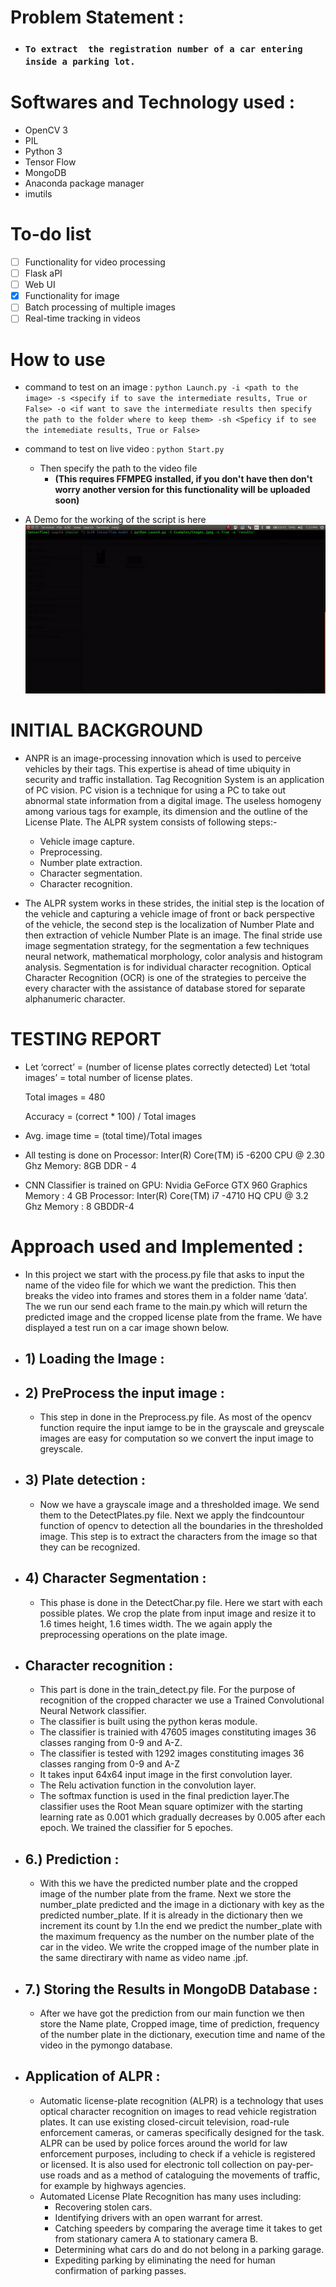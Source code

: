
# **Problem Statement :**
- ### `To extract  the registration number of a car entering inside a parking lot.`

# **Softwares and Technology used :**
- OpenCV 3
- PIL
- Python 3
- Tensor Flow
- MongoDB
- Anaconda package manager
- imutils

# To-do list
- [ ] Functionality for video processing
- [ ] Flask aPI
- [ ] Web UI
- [x] Functionality for image
- [ ] Batch processing of multiple images
- [ ] Real-time tracking in videos

# How to use

- command to test on an image : `python Launch.py -i <path to the image> -s <specify if to save the intermediate results, True or False> -o <if want to save the intermediate results then specify the path to the folder where to keep them> -sh <Speficy if to see the intemediate results, True or False>`

- command to test on live video : `python Start.py`
  - Then specify the path to the video file
    - **(This requires FFMPEG installed, if you don't have then don't worry another version for this functionality will be uploaded soon)**

- A Demo for the working of the script is here
![Demo](demo/demo.gif)

# INITIAL BACKGROUND

- ANPR is an image-processing innovation which is used to perceive vehicles by their tags. This expertise is ahead of time ubiquity in security and traffic installation. Tag Recognition System is an application of PC vision. PC vision is a technique for using a PC to take out abnormal state information from a digital image. The useless homogeny among various tags for example, its dimension and the outline of the License Plate. The ALPR system consists of following steps:-
  - Vehicle image capture.
  - Preprocessing.
  - Number plate extraction.
  - Character segmentation.
  - Character recognition.





- The ALPR system works in these strides, the initial step is the location of the vehicle and capturing a vehicle image of front or back perspective of the vehicle, the second step is the localization of Number Plate and then extraction of vehicle Number Plate is an image. The final stride use image segmentation strategy, for the segmentation a few techniques neural network, mathematical morphology, color analysis and histogram analysis. Segmentation is for individual character recognition. Optical Character Recognition (OCR) is one of the strategies to perceive the every character with the assistance of database stored for separate alphanumeric character.

# TESTING REPORT

- Let  ‘correct’  =  (number of license plates correctly detected)
	Let  ‘total images’ = total number of license plates.

	Total images = 480

	Accuracy = (correct * 100) / Total images
- Avg. image time = (total time)/Total images
- All testing is done on  Processor: Inter(R) Core(TM)
i5 -6200 CPU @ 2.30 Ghz
Memory: 8GB DDR - 4
- CNN Classifier is trained on GPU: Nvidia GeForce GTX 960
Graphics Memory : 4 GB
Processor: Inter(R) Core(TM)  i7 -4710 HQ CPU @ 3.2 Ghz
Memory : 8 GBDDR-4

# **Approach used and Implemented :**

- In this project we start with the process.py file that asks to input  the name of the video file for which we want the prediction.
This then breaks the video into frames and stores them in a folder name ‘data’.
The we run our send each frame to the main.py which will return the predicted image and the cropped license plate from the frame.
We have displayed a test run on a car image shown below.

- ## 1) Loading the Image :
- ## 2) PreProcess the input image :
  - This step in done in the Preprocess.py file.
	As most of the opencv function require the input iamge to be in the grayscale and greyscale images are easy for computation so we convert the input image to greyscale.
- ## 3) Plate detection :
  - Now we have a grayscale image and a thresholded image. We send them to the DetectPlates.py file. Next we apply the findcountour function of opencv to detection all the boundaries in the thresholded image. This step is to extract the characters from the image so that they can be recognized.
- ## 4) Character Segmentation :
	- This phase is done in the DetectChar.py file.
	Here we start with each possible plates.
	We crop the plate from input image and resize it to 1.6 times height, 1.6 times width. The we again apply the preprocessing operations on the plate image.
- ## Character recognition :
	- This part is done in the train_detect.py file.
  For the purpose of recognition of the cropped character we use a Trained Convolutional Neural Network classifier.
  - The classifier is built using the python keras module.
  - The classifier is trainied with 47605 images constituting images 36 classes ranging from 0-9 and A-Z.
  - The classifier is tested with 1292 images constituting images 36 classes ranging from 0-9 and A-Z
  - It takes input 64x64 input image in the first convolution layer.
  - The Relu activation function in the convolution layer.
  - The softmax function is used in the final prediction layer.The classifier uses the Root Mean square optimizer with the starting learning rate as 0.001 which gradually decreases by 0.005 after each epoch. We trained the classifier for 5 epoches.

- ## 6.) Prediction :
	- With this we have the predicted number plate and the cropped image of the number plate from the frame. Next we store the number_plate predicted and the image  in a dictionary with key as the predicted number_plate. If it is already in the dictionary then we increment its count by 1.In the end we predict the number_plate with the maximum frequency as the number on the number plate of the car in the video. We write the cropped image of the number plate in the same directirary with name as video name .jpf.
- ## 7.) Storing the Results in MongoDB Database :
  - After we have got the prediction from our main function we then store the Name plate, Cropped image, time of prediction, frequency of the number plate in the dictionary, execution time and name of the video in the pymongo database.
- ## Application of ALPR :
  - Automatic license-plate recognition (ALPR) is a technology that uses optical character recognition on images to read vehicle registration plates. It can use existing closed-circuit television, road-rule enforcement cameras, or cameras specifically designed for the task. ALPR can be used by police forces around the world for law enforcement purposes, including to check if a vehicle is registered or licensed. It is also used for electronic toll collection on pay-per-use roads and as a method of cataloguing the movements of traffic, for example by highways agencies.
  - Automated License Plate Recognition has many uses including:
    - Recovering stolen cars.
    - Identifying drivers with an open warrant for arrest.
    - Catching speeders by comparing the average time it takes to get from stationary camera A to stationary camera B.
    - Determining what cars do and do not belong in a parking garage.
    - Expediting parking by eliminating the need for human confirmation of parking passes.
